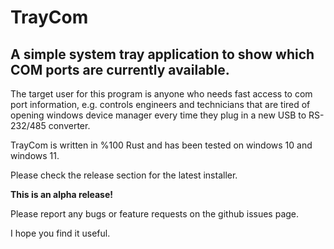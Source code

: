 # TrayCom

## A simple system tray application to show which COM ports are currently available.

The target user for this program is anyone who needs fast access to com port information, e.g. controls engineers and technicians that are tired of opening windows device manager every time they plug in a new USB to RS-232/485 converter.

TrayCom is written in %100 Rust and has been tested on windows 10 and windows 11.


Please check the release section for the latest installer.


**This is an alpha release!** 

Please report any bugs or feature requests on the github issues page.


I hope you find it useful.
